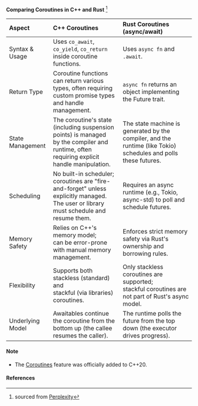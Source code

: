 
**Comparing Coroutines in C++ and Rust** [^1]

| **Aspect** | **C++ Coroutines** | **Rust Coroutines (async/await)** |
|:------------------|:----------------|:---------------------------------|
| Syntax & Usage | Uses `co_await`, `co_yield`, `co_return` inside coroutine functions. |	Uses `async fn` and `.await`. |
| Return Type | Coroutine functions can return various types, often requiring custom promise types and handle management. | `async fn` returns an object implementing the Future trait.     |
| State Management | The coroutine's state (including suspension points) is managed<br> by the compiler and runtime, often requiring explicit handle manipulation. | The state machine is generated by the compiler, and the runtime (like Tokio) schedules and polls these futures. |
| Scheduling | No built-in scheduler;<br> coroutines are "fire-and-forget" unless explicitly managed.<br> The user or library must schedule and resume them. | Requires an async runtime (e.g., Tokio, async-std) to poll and schedule futures. |
| Memory Safety	| Relies on C++'s memory model;<br> can be error-prone with manual memory management.	| Enforces strict memory safety via Rust's ownership and borrowing rules. |
| Flexibility	| Supports both stackless (standard) and<br> stackful (via libraries) coroutines.	| Only stackless coroutines are supported;<br> stackful coroutines are not part of Rust's async model. |
| Underlying Model | Awaitables continue the coroutine from the bottom up (the callee resumes the caller). | The runtime polls the future from the top down (the executor drives progress). |

#### Note
- The [Coroutines](https://en.cppreference.com/w/cpp/language/coroutines) feature was officially added to C++20.

#### References
[^1]: sourced from [Perplexity](https://www.perplexity.ai)
